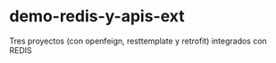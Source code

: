 # demo-redis-y-apis-ext
Tres proyectos (con openfeign, resttemplate y retrofit) integrados con REDIS
